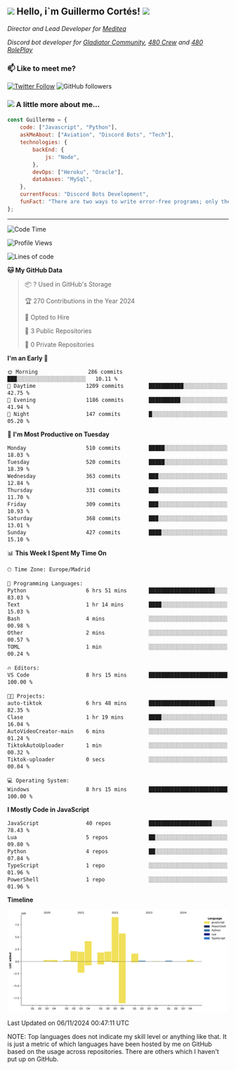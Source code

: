 <h2><img src="https://emojis.slackmojis.com/emojis/images/1531849430/4246/blob-sunglasses.gif?1531849430" width="30"/> Hello, i`m Guillermo Cortés! <img src="https://media.giphy.com/media/PiuVH04cd9JcmqqWKK/giphy.gif" width="50"></h2>
<p><em>Director and Lead Developer for <a href="https://mediteavirtual.es/">Meditea</a>
</em></p>
<p><em>Discord bot developer for <a href="https://discord.comunidadgladiator.com">Gladiator Community</a>, <a href="https://discord.gg/UpvpkUbGdA">480 Crew</a> and <a href="https://discord.gg/dmMRQgH3tu">480 RolePlay</a>
</em></p>

### 📫 Like to meet me?

[![Twitter Follow](https://img.shields.io/twitter/follow/concara3443?label=Follow)](https://twitter.com/intent/follow?screen_name=concara3443)
![GitHub followers](https://img.shields.io/github/followers/concara3443?label=Follow&style=social)

### <img src="https://media.giphy.com/media/WFZvB7VIXBgiz3oDXE/giphy.gif" width="50"> A little more about me...  

```javascript
const Guillermo = {
    code: ["Javascript", "Python"],
    askMeAbout: ["Aviation", "Discord Bots", "Tech"],
    technologies: {
        backEnd: {
            js: "Node",
        },
        devOps: ["Heroku", "Oracle"],
        databases: "MySql",
    },
    currentFocus: "Discord Bots Development",
    funFact: "There are two ways to write error-free programs; only the third one works"
};
```

---

<!--START_SECTION:waka-->
![Code Time](http://img.shields.io/badge/Code%20Time-476%20hrs%2010%20mins-blue)

![Profile Views](http://img.shields.io/badge/Profile%20Views-0-blue)

![Lines of code](https://img.shields.io/badge/From%20Hello%20World%20I%27ve%20Written-29.4%20million%20lines%20of%20code-blue)

**🐱 My GitHub Data** 

> 📦 ? Used in GitHub's Storage 
 > 
> 🏆 270 Contributions in the Year 2024
 > 
> 💼 Opted to Hire
 > 
> 📜 3 Public Repositories 
 > 
> 🔑 0 Private Repositories 
 > 
**I'm an Early 🐤** 

```text
🌞 Morning                286 commits         ███░░░░░░░░░░░░░░░░░░░░░░   10.11 % 
🌆 Daytime                1209 commits        ███████████░░░░░░░░░░░░░░   42.75 % 
🌃 Evening                1186 commits        ██████████░░░░░░░░░░░░░░░   41.94 % 
🌙 Night                  147 commits         █░░░░░░░░░░░░░░░░░░░░░░░░   05.20 % 
```
📅 **I'm Most Productive on Tuesday** 

```text
Monday                   510 commits         █████░░░░░░░░░░░░░░░░░░░░   18.03 % 
Tuesday                  520 commits         █████░░░░░░░░░░░░░░░░░░░░   18.39 % 
Wednesday                363 commits         ███░░░░░░░░░░░░░░░░░░░░░░   12.84 % 
Thursday                 331 commits         ███░░░░░░░░░░░░░░░░░░░░░░   11.70 % 
Friday                   309 commits         ███░░░░░░░░░░░░░░░░░░░░░░   10.93 % 
Saturday                 368 commits         ███░░░░░░░░░░░░░░░░░░░░░░   13.01 % 
Sunday                   427 commits         ████░░░░░░░░░░░░░░░░░░░░░   15.10 % 
```


📊 **This Week I Spent My Time On** 

```text
🕑︎ Time Zone: Europe/Madrid

💬 Programming Languages: 
Python                   6 hrs 51 mins       █████████████████████░░░░   83.03 % 
Text                     1 hr 14 mins        ████░░░░░░░░░░░░░░░░░░░░░   15.03 % 
Bash                     4 mins              ░░░░░░░░░░░░░░░░░░░░░░░░░   00.98 % 
Other                    2 mins              ░░░░░░░░░░░░░░░░░░░░░░░░░   00.57 % 
TOML                     1 min               ░░░░░░░░░░░░░░░░░░░░░░░░░   00.24 % 

🔥 Editors: 
VS Code                  8 hrs 15 mins       █████████████████████████   100.00 % 

🐱‍💻 Projects: 
auto-tiktok              6 hrs 48 mins       █████████████████████░░░░   82.35 % 
Clase                    1 hr 19 mins        ████░░░░░░░░░░░░░░░░░░░░░   16.04 % 
AutoVideoCreator-main    6 mins              ░░░░░░░░░░░░░░░░░░░░░░░░░   01.24 % 
TiktokAutoUploader       1 min               ░░░░░░░░░░░░░░░░░░░░░░░░░   00.32 % 
Tiktok-uploader          0 secs              ░░░░░░░░░░░░░░░░░░░░░░░░░   00.04 % 

💻 Operating System: 
Windows                  8 hrs 15 mins       █████████████████████████   100.00 % 
```

**I Mostly Code in JavaScript** 

```text
JavaScript               40 repos            ████████████████████░░░░░   78.43 % 
Lua                      5 repos             ██░░░░░░░░░░░░░░░░░░░░░░░   09.80 % 
Python                   4 repos             ██░░░░░░░░░░░░░░░░░░░░░░░   07.84 % 
TypeScript               1 repo              ░░░░░░░░░░░░░░░░░░░░░░░░░   01.96 % 
PowerShell               1 repo              ░░░░░░░░░░░░░░░░░░░░░░░░░   01.96 % 
```



**Timeline**

![Lines of Code chart](https://raw.githubusercontent.com/Concara3443/Concara3443/main/assets/bar_graph.png)


 Last Updated on 06/11/2024 00:47:11 UTC
<!--END_SECTION:waka-->

NOTE: Top languages does not indicate my skill level or anything like that. It is just a metric of which languages have been hosted by me on GitHub based on the usage across repositories. There are others which I haven't put up on GitHub.
